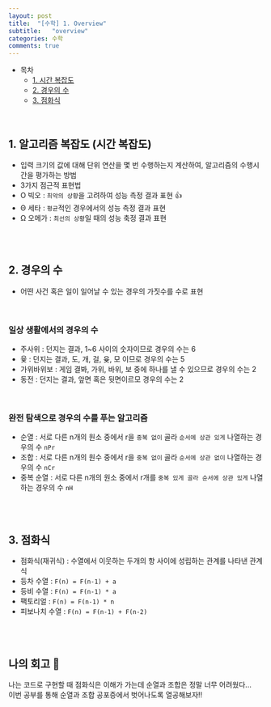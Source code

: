 ```yaml
---
layout: post
title:  "[수학] 1. Overview"
subtitle:   "overview"
categories: 수학
comments: true
---
```


- 목차
  - [1. 시간 복잡도](#.시간복잡도)
  - [2. 경우의 수](#.경우의수)
  - [3. 점화식](#.점화식)

<br>

## 1. 알고리즘 복잡도 (시간 복잡도)
- 입력 크기의 값에 대해 단위 연산을 몇 번 수행하는지 계산하여, 알고리즘의 수행시간을 평가하는 방법
- 3가지 점근적 표현법
- O 빅오 : `최악의 상황`을 고려하여 성능 측정 결과 표현 👍
- Θ 세타 : `평균`적인 경우에서의 성능 측정 결과 표현
- Ω 오메가 : `최선의 상황`일 때의 성능 축정 결과 표현

<br><br>

## 2. 경우의 수
- 어떤 사건 혹은 일이 일어날 수 있는 경우의 가짓수를 수로 표현

<br>

### 일상 생활에서의 경우의 수

- 주사위 : 던지는 결과, 1~6 사이의 숫자이므로 경우의 수는 6
- 윷 : 던지는 결과, 도, 개, 걸, 윶, 모 이므로 경우의 수는 5
- 가위바위보 : 게임 결봐, 가위, 바위, 보 중에 하나를 낼 수 있으므로 경우의 수는 2
- 동전 : 던지는 결과, 앞면 혹은 뒷면이르모 경우의 수는 2

<br>

### 완전 탐색으로 경우의 수를 푸는 알고리즘

- 순열 : 서로 다른 n개의 원소 중에서 r을 `중복 없이` 골라 `순서에 상관 있게` 나열하는 경우의 수 `nPr`
- 조합 : 서로 다른 n개의 원수 중에서 r을 `중복 없이` 골라 `순서에 상관 없이` 나열하는 경우의 수 `nCr`
- 중복 순열 : 서로 다른 n개의 원소 중에서 r개를 `중복 있게 골라 순서에 상관 있게` 나열하는 경우의 수 `nH`

<br><br>

## 3. 점화식
- 점화식(재귀식) : 수열에서 이웃하는 두개의 항 사이에 성립하는 관계를 나타낸 관계식
- 등차 수열 : `F(n) = F(n-1) + a`
- 등비 수열 : `F(n) = F(n-1) * a`
- 팩토리얼 : `F(n) = F(n-1) * n`
- 피보나치 수열 : `F(n) = F(n-1) + F(n-2)`

<br>
<br>

## 나의 회고 🤫

나는 코드로 구현할 때 점화식은 이해가 가는데 순열과 조합은 정말 너무 어려웠다...<br>
이번 공부를 통해 순열과 조합 공포증에서 벗어나도록 열공해보자!!
